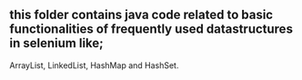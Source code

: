 ## this folder contains java code related to basic functionalities of frequently used datastructures in selenium like; 
ArrayList, LinkedList, HashMap and HashSet.
